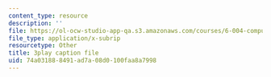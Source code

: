 ```yaml
---
content_type: resource
description: ''
file: https://ol-ocw-studio-app-qa.s3.amazonaws.com/courses/6-004-computation-structures-spring-2017/74a031888491ad7a08d0100faa8a7998_j35fYO_ASeY.srt
file_type: application/x-subrip
resourcetype: Other
title: 3play caption file
uid: 74a03188-8491-ad7a-08d0-100faa8a7998
---
```

